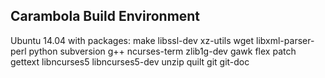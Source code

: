 Carambola Build Environment
---------------------------

Ubuntu 14.04 with packages: make libssl-dev xz-utils wget libxml-parser-perl python subversion g++ ncurses-term zlib1g-dev gawk flex patch gettext libncurses5 libncurses5-dev unzip quilt git git-doc
